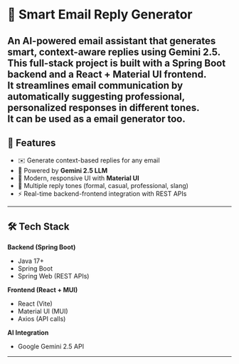 # 📧 Smart Email Reply Generator

An **AI-powered email assistant** that generates smart, context-aware replies using **Gemini 2.5**.  
This full-stack project is built with a **Spring Boot backend** and a **React + Material UI frontend**.  
It streamlines email communication by automatically suggesting professional, personalized responses in different tones.  
It can be used as a email generator too.
---

## 🚀 Features
- ✉️ Generate context-based replies for any email
- 🧠 Powered by **Gemini 2.5 LLM**
- 🎨 Modern, responsive UI with **Material UI**
- 🔄 Multiple reply tones (formal, casual, professional, slang)
- ⚡ Real-time backend-frontend integration with REST APIs

---

## 🛠️ Tech Stack
**Backend (Spring Boot)**  
- Java 17+  
- Spring Boot  
- Spring Web (REST APIs)  

**Frontend (React + MUI)**  
- React (Vite)  
- Material UI (MUI)  
- Axios (API calls)    

**AI Integration**  
- Google Gemini 2.5 API  
---
